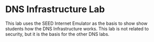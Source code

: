 # DNS Infrastructure Lab

This lab uses the SEED Internet Emulator as the basis
to show show students how the DNS Infrastructure 
works. This lab is not related to security, but it is the 
basis for the other DNS labs. 

